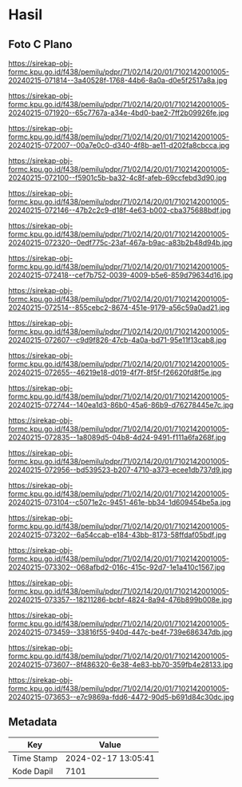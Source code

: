 # Hasil

## Foto C Plano

https://sirekap-obj-formc.kpu.go.id/f438/pemilu/pdpr/71/02/14/20/01/7102142001005-20240215-071814--3a40528f-1768-44b6-8a0a-d0e5f2517a8a.jpg

https://sirekap-obj-formc.kpu.go.id/f438/pemilu/pdpr/71/02/14/20/01/7102142001005-20240215-071920--65c7767a-a34e-4bd0-bae2-7ff2b09926fe.jpg

https://sirekap-obj-formc.kpu.go.id/f438/pemilu/pdpr/71/02/14/20/01/7102142001005-20240215-072007--00a7e0c0-d340-4f8b-ae11-d202fa8cbcca.jpg

https://sirekap-obj-formc.kpu.go.id/f438/pemilu/pdpr/71/02/14/20/01/7102142001005-20240215-072100--f5901c5b-ba32-4c8f-afeb-69ccfebd3d90.jpg

https://sirekap-obj-formc.kpu.go.id/f438/pemilu/pdpr/71/02/14/20/01/7102142001005-20240215-072146--47b2c2c9-d18f-4e63-b002-cba375688bdf.jpg

https://sirekap-obj-formc.kpu.go.id/f438/pemilu/pdpr/71/02/14/20/01/7102142001005-20240215-072320--0edf775c-23af-467a-b9ac-a83b2b48d94b.jpg

https://sirekap-obj-formc.kpu.go.id/f438/pemilu/pdpr/71/02/14/20/01/7102142001005-20240215-072418--cef7b752-0039-4009-b5e6-859d79634d16.jpg

https://sirekap-obj-formc.kpu.go.id/f438/pemilu/pdpr/71/02/14/20/01/7102142001005-20240215-072514--855cebc2-8674-451e-9179-a56c59a0ad21.jpg

https://sirekap-obj-formc.kpu.go.id/f438/pemilu/pdpr/71/02/14/20/01/7102142001005-20240215-072607--c9d9f826-47cb-4a0a-bd71-95e11f13cab8.jpg

https://sirekap-obj-formc.kpu.go.id/f438/pemilu/pdpr/71/02/14/20/01/7102142001005-20240215-072655--46219e18-d019-4f7f-8f5f-f26620fd8f5e.jpg

https://sirekap-obj-formc.kpu.go.id/f438/pemilu/pdpr/71/02/14/20/01/7102142001005-20240215-072744--140ea1d3-86b0-45a6-86b9-d76278445e7c.jpg

https://sirekap-obj-formc.kpu.go.id/f438/pemilu/pdpr/71/02/14/20/01/7102142001005-20240215-072835--1a8089d5-04b8-4d24-9491-f111a6fa268f.jpg

https://sirekap-obj-formc.kpu.go.id/f438/pemilu/pdpr/71/02/14/20/01/7102142001005-20240215-072956--bd539523-b207-4710-a373-ecee1db737d9.jpg

https://sirekap-obj-formc.kpu.go.id/f438/pemilu/pdpr/71/02/14/20/01/7102142001005-20240215-073104--c5071e2c-9451-461e-bb34-1d609454be5a.jpg

https://sirekap-obj-formc.kpu.go.id/f438/pemilu/pdpr/71/02/14/20/01/7102142001005-20240215-073202--6a54ccab-e184-43bb-8173-58ffdaf05bdf.jpg

https://sirekap-obj-formc.kpu.go.id/f438/pemilu/pdpr/71/02/14/20/01/7102142001005-20240215-073302--068afbd2-016c-415c-92d7-1e1a410c1567.jpg

https://sirekap-obj-formc.kpu.go.id/f438/pemilu/pdpr/71/02/14/20/01/7102142001005-20240215-073357--18211286-bcbf-4824-8a94-476b899b008e.jpg

https://sirekap-obj-formc.kpu.go.id/f438/pemilu/pdpr/71/02/14/20/01/7102142001005-20240215-073459--33816f55-940d-447c-be4f-739e686347db.jpg

https://sirekap-obj-formc.kpu.go.id/f438/pemilu/pdpr/71/02/14/20/01/7102142001005-20240215-073607--8f486320-6e38-4e83-bb70-359fb4e28133.jpg

https://sirekap-obj-formc.kpu.go.id/f438/pemilu/pdpr/71/02/14/20/01/7102142001005-20240215-073653--e7c9869a-fdd6-4472-90d5-b691d84c30dc.jpg


## Metadata

| Key        | Value               |
| ---------- | ------------------- |
| Time Stamp | 2024-02-17 13:05:41 |
| Kode Dapil | 7101                |



